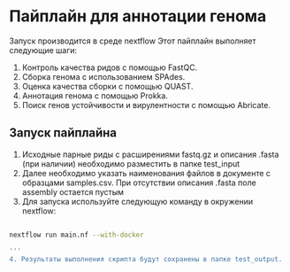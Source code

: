 # Пайплайн для аннотации генома
Запуск производится в среде nextflow
Этот пайплайн выполняет следующие шаги:
1. Контроль качества ридов с помощью FastQC.
2. Сборка генома с использованием SPAdes.
3. Оценка качества сборки с помощью QUAST.
4. Аннотация генома с помощью Prokka.
5. Поиск генов устойчивости и вирулентности с помощью Abricate.

## Запуск пайплайна
1. Исходные парные риды с расширениями fastq.gz и описания .fasta (при наличии) необходимо разместить в папке test_input
2. Далее необходимо указать наименования файлов в документе с образцами samples.csv. При отсутствии описания .fasta поле assembly остается пустым
3. Для запуска используйте следующую команду в окружении nextflow:
```bash

nextflow run main.nf --with-docker

'''
4. Результаты выполнения скрипта будут сохранены в папке test_output.


